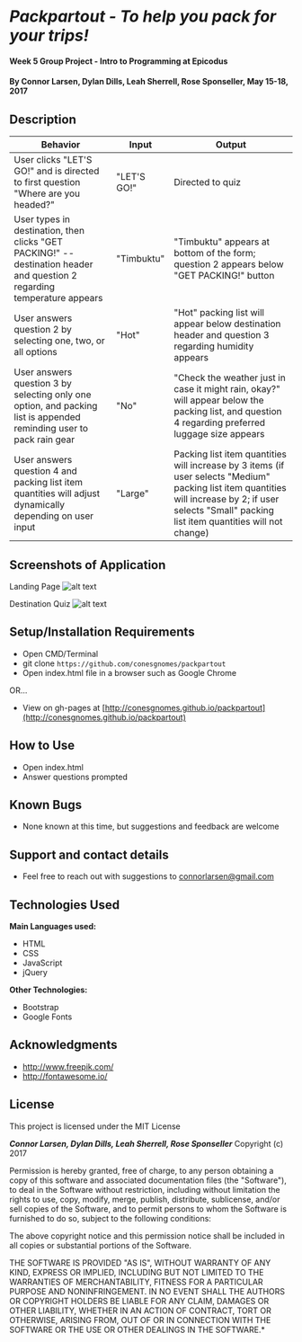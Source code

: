 # _Packpartout - To help you pack for your trips!_

#### Week 5 Group Project - Intro to Programming at Epicodus

#### By **Connor Larsen, Dylan Dills, Leah Sherrell, Rose Sponseller, May 15-18, 2017**

## Description

 | Behavior                                                  |  Input | Output    |
 | --------------------------------------------------------- | ------ | --------- |
 | User clicks "LET'S GO!" and is directed to first question "Where are you headed?"    | "LET'S GO!" | Directed to quiz |
 | User types in destination, then clicks "GET PACKING!" -- destination header and question 2 regarding temperature appears| "Timbuktu" | "Timbuktu" appears at bottom of the form; question 2 appears below "GET PACKING!" button |
 | User answers question 2 by selecting one, two, or all options | "Hot"  | "Hot" packing list will appear below destination header and question 3 regarding humidity appears |
 | User answers question 3 by selecting only one option, and packing list is appended reminding user to pack rain gear | "No" | "Check the weather just in case it might rain, okay?" will appear below the packing list, and question 4 regarding preferred luggage size appears |
  | User answers question 4 and packing list item quantities will adjust dynamically depending on user input | "Large" | Packing list item quantities will increase by 3 items (if user selects "Medium" packing list item quantities will increase by 2; if user selects "Small" packing list item quantities will not change) |

## Screenshots of Application

Landing Page
![alt text](https://github.com/conesgnomes/packpartout/blob/master/img/landing-page.png?raw=true)

Destination Quiz
![alt text](https://github.com/conesgnomes/packpartout/blob/master/img/quiz-page.png?raw=true)

## Setup/Installation Requirements

* Open CMD/Terminal
* git clone `https://github.com/conesgnomes/packpartout`
* Open index.html file in a browser such as Google Chrome

OR...

* View on gh-pages at [http://conesgnomes.github.io/packpartout](http://conesgnomes.github.io/packpartout)

## How to Use

* Open index.html
* Answer questions prompted

## Known Bugs

* None known at this time, but suggestions and feedback are welcome

## Support and contact details

* Feel free to reach out with suggestions to connorlarsen@gmail.com

## Technologies Used

**Main Languages used:**

* HTML
* CSS
* JavaScript
* jQuery

**Other Technologies:**

* Bootstrap
* Google Fonts

## Acknowledgments

* http://www.freepik.com/
* http://fontawesome.io/

## License

This project is licensed under the MIT License

**_Connor Larsen, Dylan Dills, Leah Sherrell, Rose Sponseller_** Copyright (c) 2017

Permission is hereby granted, free of charge, to any person obtaining a copy of this software and associated documentation files (the "Software"), to deal in the Software without restriction, including without limitation the rights to use, copy, modify, merge, publish, distribute, sublicense, and/or sell copies of the Software, and to permit persons to whom the Software is furnished to do so, subject to the following conditions:

The above copyright notice and this permission notice shall be included in all copies or substantial portions of the Software.

THE SOFTWARE IS PROVIDED "AS IS", WITHOUT WARRANTY OF ANY KIND, EXPRESS OR IMPLIED, INCLUDING BUT NOT LIMITED TO THE WARRANTIES OF MERCHANTABILITY, FITNESS FOR A PARTICULAR PURPOSE AND NONINFRINGEMENT. IN NO EVENT SHALL THE AUTHORS OR COPYRIGHT HOLDERS BE LIABLE FOR ANY CLAIM, DAMAGES OR OTHER LIABILITY, WHETHER IN AN ACTION OF CONTRACT, TORT OR OTHERWISE, ARISING FROM, OUT OF OR IN CONNECTION WITH THE SOFTWARE OR THE USE OR OTHER DEALINGS IN THE SOFTWARE.*
